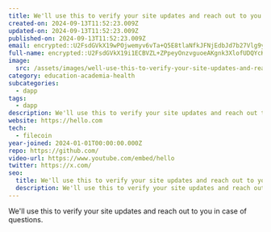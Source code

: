 ```yaml
---
title: We'll use this to verify your site updates and reach out to you in case of questions.
created-on: 2024-09-13T11:52:23.009Z
updated-on: 2024-09-13T11:52:23.009Z
published-on: 2024-09-13T11:52:23.009Z
email: encrypted::U2FsdGVkX19wPOjwemyv6vTa+Q5E8tlaNfkJFNjEdbJd7b27Vlg9yWXCie1S/5uv
full-name: encrypted::U2FsdGVkX19i1ECBVZL+ZPpeyOnzvguoeAKgnk3XlofUDQYcKh2fsilLGuQjeFRDE1pZZJuleincoCdFSyNUZiMjV+YDNGXif1r5fCZocGaKPVe/8iB1lrsAgJ5YxrKaa6Ql91xIhY8apPATsEcynA==
image:
  src: /assets/images/well-use-this-to-verify-your-site-updates-and-reach-out-to-you-in-case-of-questions.png
category: education-academia-health
subcategories:
  - dapp
tags:
  - dapp
description: We'll use this to verify your site updates and reach out to you in case of questions.
website: https://hello.com
tech:
  - filecoin
year-joined: 2024-01-01T00:00:00.000Z
repo: https://github.com/
video-url: https://www.youtube.com/embed/hello
twitter: https://x.com/
seo:
  title: We'll use this to verify your site updates and reach out to you in case of questions.
  description: We'll use this to verify your site updates and reach out to you in case of questions.
---
```


We'll use this to verify your site updates and reach out to you in case of questions.
